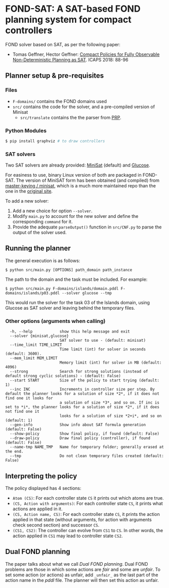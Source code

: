 # FOND-SAT: A SAT-based FOND planning system for compact controllers

FOND solver based on SAT, as per the following paper:

* Tomas Geffner, Hector Geffner: [Compact Policies for Fully Observable Non-Deterministic Planning as SAT](https://arxiv.org/pdf/1806.09455.pdf). ICAPS 2018: 88-96

## Planner setup & pre-requisites

### Files

* `F-domains/` contains the FOND domains used
* `src/` contains the code for the solver, and a pre-compiled version of Minisat
  * `src/translate` contains the the parser from [PRP](https://github.com/QuMuLab/planner-for-relevant-policies).

### Python Modules

```bash
$ pip install graphviz # to draw controllers
```

### SAT solvers

Two SAT solvers are already provided: [MiniSat](https://github.com/master-keying/minisat/) (default) and [Glucose](https://www.labri.fr/perso/lsimon/glucose/).

For easiness to use, binary Linux version of both are packaged in FOND-SAT. The version of MiniSAT form has been obtained (and compiled) from [master-keying /
minisat](https://github.com/master-keying/minisat/), which is a much more maintained repo than the one in the [original site](http://minisat.se/).

To add a new solver:

1. Add a new choice for option `--solver`.
2. Modify `main.py` to account for the new solver and define the corresponding `command` for it.
3. Provide the adequate `parseOutput()` function in `src/CNF.py` to parse the output of the solver used.

## Running the planner

The general execution is as follows:

```shell
$ python src/main.py [OPTIONS] path_domain path_instance
```

The path to the domain and the task must be included. For example:

```shell
$ python src/main.py F-domains/islands/domain.pddl F-domains/islands/p03.pddl --solver glucose --tmp
```

This would run the solver for the task 03 of the Islands domain, using Glucose as SAT solver and leaving behind the temporary files.

### Other options (arguments when calling)

```shell
  -h, --help            show this help message and exit
  --solver {minisat,glucose}
                        SAT solver to use - (default: minisat)
  --time_limit TIME_LIMIT
                        Time limit (int) for solver in seconds (default: 3600).
  --mem_limit MEM_LIMIT
                        Memory limit (int) for solver in MB (default: 4096)
  --strong              Search for strong solutions (instead of default strong cyclic solutions) - (default: False)
  --start START         Size of the policy to start trying (default: 1)
  --inc INC             Increments in controller size per step. By default the planner looks for a solution of size *2*, if it does not find one it looks for
                        a solution of size *3*, and so on. If inc is set to *i*, the planner looks for a solution of size *2*, if it does not find one it
                        looks for a solution of size *2+i*, and so on (default: 1)
  --gen-info            Show info about SAT formula generation (default: False)
  --show-policy         Show final policy, if found (default: False)
  --draw-policy         Draw final policy (controller), if found (default: False)
  --name-tmp NAME_TMP   Name for temporary folder; generally erased at the end.
  --tmp                 Do not clean temporary files created (default: False)
```

## Interpreting the policy

The policy displayed has 4 sections:

* `Atom (CS)`: For each controller state `CS` it prints out which atoms are true.
* `(CS, Action with arguments)`: For each controller state `CS`, it prints what actions are applied in it.
* `(CS, Action name, CS)`: For each controller state `CS`, it prints the action applied in that state (without arguments, for action with arguments check second section) and successor `CS`.
* `(CS1, CS2)`: The controller can evolve from `CS1` to `CS`. In other words, the action applied in `CS1` may lead to controller state `CS2`.

## Dual FOND planning

The paper talks about what we call *Dual FOND planning*. Dual FOND problems are those in which some actions are *fair* and some are *unfair*. To set some action (or actions) as unfair, add `_unfair_` as the last part of the action name in the *pddl* file. The planner will then set this action as unfair.